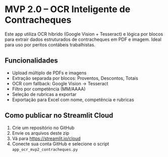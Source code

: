 
# MVP 2.0 – OCR Inteligente de Contracheques

Este app utiliza OCR híbrido (Google Vision + Tesseract) e lógica por blocos para extrair dados estruturados de contracheques em PDF e imagem. Ideal para uso por peritos contábeis trabalhistas.

## Funcionalidades

- Upload múltiplo de PDFs e imagens
- Extração separada por blocos: Proventos, Descontos, Totais
- OCR com fallback: Google Vision → Tesseract
- Filtro por competência (MM/AAAA)
- Seleção de rubricas a exportar
- Exportação para Excel com nome, competência e rubricas

## Como publicar no Streamlit Cloud

1. Crie um repositório no GitHub
2. Envie os arquivos deste zip
3. Vá para https://streamlit.io/cloud
4. Conecte sua conta GitHub e selecione o script `app_ocr_mvp2_contracheques.py`

